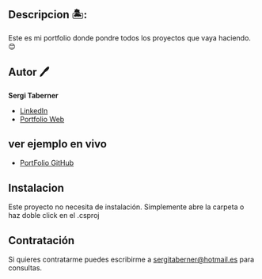 ## Descripcion 🏝️:
Este es mi portfolio donde pondre todos los proyectos que vaya haciendo.😊

## Autor 🖊️
**Sergi Taberner**

* [LinkedIn](https://www.linkedin.com/in/sergitabernerr/)
* [Portfolio Web](https://sergitabernerrodriguez.neocities.org/)


## ver ejemplo en vivo
- [PortFolio GitHub](https://sergitabernerr.github.io/mi-portafolio/)


## Instalacion
Este proyecto no necesita de instalación. Simplemente abre la carpeta o haz doble click en el .csproj

## Contratación
Si quieres contratarme puedes escribirme a sergitaberner@hotmail.es para consultas.


